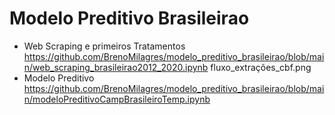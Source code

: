 # Modelo Preditivo Brasileirao

- Web Scraping e primeiros Tratamentos
  https://github.com/BrenoMilagres/modelo_preditivo_brasileirao/blob/main/web_scraping_brasileirao2012_2020.ipynb
  fluxo_extrações_cbf.png
- Modelo Preditivo 
  https://github.com/BrenoMilagres/modelo_preditivo_brasileirao/blob/main/modeloPreditivoCampBrasileiroTemp.ipynb
